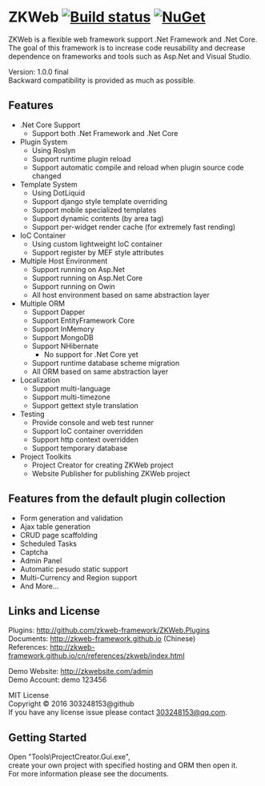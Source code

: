 # ZKWeb [![Build status](https://ci.appveyor.com/api/projects/status/9teo6nnlodxonc3t?svg=true)](https://ci.appveyor.com/project/303248153/zkweb) [![NuGet](https://buildstats.info/nuget/ZKWeb)](http://www.nuget.org/packages/ZKWeb)

ZKWeb is a flexible web framework support .Net Framework and .Net Core.<br/>
The goal of this framework is to increase code reusability and decrease dependence on frameworks and tools such as Asp.Net and Visual Studio.

Version: 1.0.0 final<br/>
Backward compatibility is provided as much as possible.

## Features

- .Net Core Support
	- Support both .Net Framework and .Net Core
- Plugin System
	- Using Roslyn
	- Support runtime plugin reload
	- Support automatic compile and reload when plugin source code changed
- Template System
	- Using DotLiquid
	- Support django style template overriding
	- Support mobile specialized templates
	- Support dynamic contents (by area tag)
	- Support per-widget render cache (for extremely fast rending)
- IoC Container
	- Using custom lightweight IoC container
	- Support register by MEF style attributes
- Multiple Host Environment
	- Support running on Asp.Net
	- Support running on Asp.Net Core
	- Support running on Owin
	- All host environment based on same abstraction layer
- Multiple ORM
	- Support Dapper
	- Support EntityFramework Core
	- Support InMemory
	- Support MongoDB
	- Support NHibernate
		- No support for .Net Core yet
	- Support runtime database scheme migration
	- All ORM based on same abstraction layer
- Localization
	- Support multi-language
	- Support multi-timezone
	- Support gettext style translation
- Testing
	- Provide console and web test runner
	- Support IoC container overridden
	- Support http context overridden
	- Support temporary database
- Project Toolkits
	- Project Creator for creating ZKWeb project
	- Website Publisher for publishing ZKWeb project

## Features from the default plugin collection

- Form generation and validation
- Ajax table generation
- CRUD page scaffolding
- Scheduled Tasks
- Captcha
- Admin Panel
- Automatic pesudo static support
- Multi-Currency and Region support
- And More...

## Links and License

Plugins: http://github.com/zkweb-framework/ZKWeb.Plugins<br/>
Documents: http://zkweb-framework.github.io (Chinese)<br/>
References: http://zkweb-framework.github.io/cn/references/zkweb/index.html<br/>

Demo Website: http://zkwebsite.com/admin<br/>
Demo Account: demo 123456

MIT License<br/>
Copyright © 2016 303248153@github<br/>
If you have any license issue please contact 303248153@qq.com.<br/>

## Getting Started

Open "Tools\ProjectCreator.Gui.exe",<br/>
create your own project with specified hosting and ORM then open it.<br/>
For more information please see the documents.<br/>
